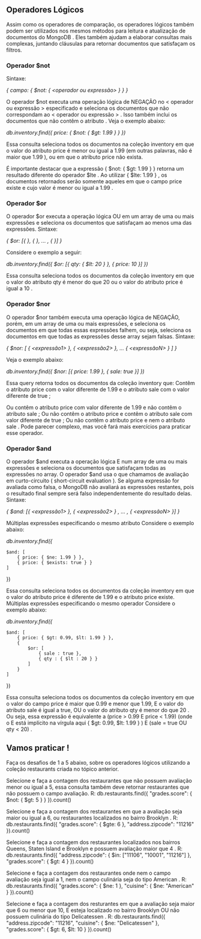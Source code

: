 ## Operadores Lógicos

Assim como os operadores de comparação, os operadores lógicos também podem ser utilizados nos mesmos métodos para leitura e atualização de documentos do MongoDB . Eles também ajudam a elaborar consultas mais complexas, juntando cláusulas para retornar documentos que satisfaçam os filtros.

### Operador $not
Sintaxe:

*{ campo: { $not: { <operador ou expressão> } } }*

O operador $not executa uma operação lógica de NEGAÇÃO no < operador ou expressão > especificado e seleciona os documentos que não correspondam ao < operador ou expressão > . Isso também inclui os documentos que não contêm o atributo .
Veja o exemplo abaixo:

*db.inventory.find({ price: { $not: { $gt: 1.99 } } })*

Essa consulta seleciona todos os documentos na coleção inventory em que o valor do atributo price é menor ou igual a 1.99 (em outras palavras, não é maior que 1.99 ), ou em que o atributo price não exista.

É importante destacar que a expressão { $not: { $gt: 1.99 } } retorna um resultado diferente do operador $lte . Ao utilizar { $lte: 1.99 } , os documentos retornados serão somente aqueles em que o campo price existe e cujo valor é menor ou igual a 1.99 .

### Operador $or
O operador $or executa a operação lógica OU em um array de uma ou mais expressões e seleciona os documentos que satisfaçam ao menos uma das expressões.
Sintaxe:

*{ $or: [{ <expression1> }, { <expression2> }, ... , { <expressionN> }] }*

Considere o exemplo a seguir:

*db.inventory.find({ $or: [{ qty: { $lt: 20 } }, { price: 10 }] })*

Essa consulta seleciona todos os documentos da coleção inventory em que o valor do atributo qty é menor do que 20 ou o valor do atributo price é igual a 10 .

### Operador $nor
O operador $nor também executa uma operação lógica de NEGAÇÃO, porém, em um array de uma ou mais expressões, e seleciona os documentos em que todas essas expressões falhem, ou seja, seleciona os documentos em que todas as expressões desse array sejam falsas.
Sintaxe:

*{ $nor: [ { <expressão1> }, { <expressão2> }, ...  { <expressãoN> } ] }*

Veja o exemplo abaixo:

*db.inventory.find({ $nor: [{ price: 1.99 }, { sale: true }] })*

Essa query retorna todos os documentos da coleção inventory que:
Contêm o atributo price com o valor diferente de 1.99 e o atributo sale com o valor diferente de true ;

Ou contêm o atributo price com valor diferente de 1.99 e não contêm o atributo sale ;
Ou não contêm o atributo price e contêm o atributo sale com valor diferente de true ;
Ou não contêm o atributo price e nem o atributo sale .
Pode parecer complexo, mas você fará mais exercícios para praticar esse operador.

### Operador $and

O operador $and executa a operação lógica E num array de uma ou mais expressões e seleciona os documentos que satisfaçam todas as expressões no array. O operador $and usa o que chamamos de avaliação em curto-circuito ( short-circuit evaluation ). Se alguma expressão for avaliada como falsa, o MongoDB não avaliará as expressões restantes, pois o resultado final sempre será falso independentemente do resultado delas.
Sintaxe:

*{ $and: [{ <expressão1> }, { <expressão2> } , ... , { <expressãoN> }] }*

Múltiplas expressões especificando o mesmo atributo
Considere o exemplo abaixo:

*db.inventory.find({*

    $and: [
        { price: { $ne: 1.99 } },
        { price: { $exists: true } }
    ]
})

Essa consulta seleciona todos os documentos da coleção inventory em que o valor do atributo price é diferente de 1.99 e o atributo price existe.
Múltiplas expressões especificando o mesmo operador
Considere o exemplo abaixo:

*db.inventory.find({*

    $and: [
        { price: { $gt: 0.99, $lt: 1.99 } },
        {
            $or: [
                { sale : true },
                { qty : { $lt : 20 } }
            ]
        }
    ]
})

Essa consulta seleciona todos os documentos da coleção inventory em que o valor do campo price é maior que 0.99 e menor que 1.99, E o valor do atributo sale é igual a true, OU o valor do atributo qty é menor do que 20 . Ou seja, essa expressão é equivalente a (price > 0.99 E price < 1.99) (onde o E está implícito na vírgula aqui { $gt: 0.99, $lt: 1.99 } ) E (sale = true OU qty < 20) .

## Vamos praticar !

Faça os desafios de 1 a 5 abaixo, sobre os operadores lógicos utilizando a coleção restaurants criada no tópico anterior.

Selecione e faça a contagem dos restaurantes que não possuem avaliação menor ou igual a 5, essa consulta também deve retornar restaurantes que não possuem o campo avaliação.
R: db.restaurants.find({ "grades.score": { $not: { $gt: 5 } } }).count()

Selecione e faça a contagem dos restaurantes em que a avaliação seja maior ou igual a 6, ou restaurantes localizados no bairro Brooklyn .
R: db.restaurants.find({ "grades.score": { $gte: 6 }, "address.zipcode": "11216" }).count()

Selecione e faça a contagem dos restaurantes localizados nos bairros Queens, Staten Island e Brooklyn e possuem avaliação maior que 4 .
R: db.restaurants.find({ "address.zipcode": { $in: ["11106", "10001", "11216"] }, "grades.score": { $gt: 4 } }).count()

Selecione e faça a contagem dos restaurantes onde nem o campo avaliação seja igual a 1, nem o campo culinária seja do tipo American .
R: db.restaurants.find({ "grades.score": { $ne: 1 }, "cuisine": { $ne: "American" } }).count()

Selecione e faça a contagem dos resturantes em que a avaliação seja maior que 6 ou menor que 10, E esteja localizado no bairro Brooklyn OU não possuem culinária do tipo Delicatessen .
R: db.restaurants.find({ "address.zipcode": "11216", "cuisine": { $ne: "Delicatessen" }, "grades.score": { $gt: 6, $lt: 10 } }).count()
